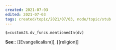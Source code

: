 ```yaml
---
created: 2021-07-03
edited: 2021-07-03
tags: created/topic/2021/07/03, node/topic/stub
---
```

`$=customJS.dv_funcs.mentionedIn(dv)`


**See**:: [[Evangelicalism]], [[religion]]